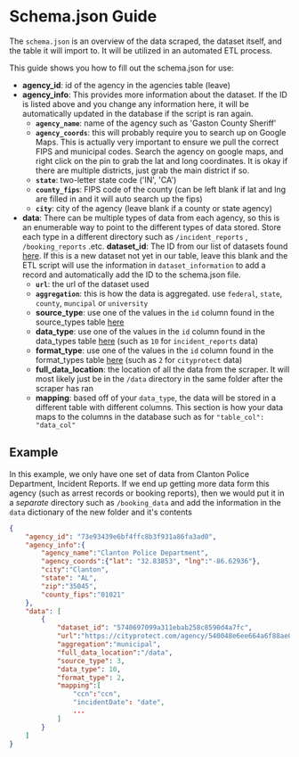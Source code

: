 Schema.json Guide
===

The `schema.json` is an overview of the data scraped, the dataset itself, and the table it will import to. It will be utilized in an automated ETL process.

This guide shows you how to fill out the schema.json for use:

* **agency_id**: id of the agency in the agencies table (leave)
* **agency_info**: This provides more information about the dataset. If the ID is listed above and you change any information here, it will be automatically updated in the database if the script is ran again.
    * **`agency_name`**: name of the agency such as 'Gaston County Sheriff'
    * **`agency_coords`**: this will probably require you to search up on Google Maps. This is actually very important to ensure we pull the correct FIPS and municipal codes. Search the agency on google maps, and right click on the pin to grab the lat and long coordinates. It is okay if there are multiple districts, just grab the main district if so.
    * **`state`**: two-letter state code ('IN', 'CA')
    * **`county_fips`**: FIPS code of the county (can be left blank if lat and lng are filled in and it will auto search up the fips)
    * **`city`**: city of the agency (leave blank if a county or state agency)
* **data**: There can be multiple types of data from each agency, so this is an enumerable way to point to the different types of data stored. Store each type in a different directory such as `/incident_reports` , `/booking_reports` .etc. 
    **dataset_id**: The ID from our list of datasets found [here](https://www.dolthub.com/repositories/pdap/datasets/data/master/datasets). If this is a new dataset not yet in our table, leave this blank and the ETL script will use the information in `dataset_information` to add a record and automatically add the ID to the schema.json file.
    * **`url`**: the url of the dataset used
    * **`aggregation`**: this is how the data is aggregated. use `federal`, `state`, `county`, `muncipal` or `university`
    * **source_type**: use one of the values in the `id` column found in the source_types table [here](https://www.dolthub.com/repositories/pdap/datasets/data/master/source_types)
    * **data_type**: use one of the values in the `id` column found in the data_types table [here](https://www.dolthub.com/repositories/pdap/datasets/data/master/data_types) (such as `10` for `incident_reports` data)
    * **format_type**: use one of the values in the `id` column found in the format_types table [here](https://www.dolthub.com/repositories/pdap/datasets/data/master/format_types) (such as `2` for `cityprotect` data)
    * **full_data_location**: the location of all the data from the scraper. It will most likely just be in the `/data` directory in the same folder after the scraper has ran
    * **mapping**: based off of your `data_type`, the data will be stored in a different table with different columns. This section is how your data maps to the columns in the database such as for `"table_col": "data_col"`


## Example
In this example, we only have one set of data from Clanton Police Department, Incident Reports. 
If we end up getting more data form this agency (such as arrest records or booking reports), then we would put it in a *separate* directory such as `/booking_data` and add the information in the `data` dictionary of the new folder and it's contents

```json
{
    "agency_id": "73e93439e6bf4ffc8b3f931a86fa3ad0",
    "agency_info":{
        "agency_name":"Clanton Police Department",
        "agency_coords":{"lat": "32.83853", "lng":"-86.62936"},
        "city":"Clanton",
        "state": "AL",
        "zip":"35045",
        "county_fips":"01021"
    },
    "data": [
        {
            "dataset_id": "5740697099a311ebab258c8590d4a7fc",
            "url":"https://cityprotect.com/agency/540048e6ee664a6f88ae0ceb93717e50",
            "aggregation":"municipal",
            "full_data_location":"/data",
            "source_type": 3,
            "data_type": 10,
            "format_type": 2,
            "mapping":[
                "ccn":"ccn",
                "incidentDate": "date",
                ...
            ]
        }
    ]
}
```

